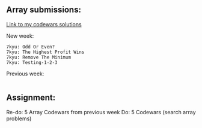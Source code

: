 ## Array submissions:
[Link to my codewars solutions](https://github.com/boobeh123/Codewars)

New week:
```
7kyu: Odd Or Even?
7kyu: The Highest Profit Wins
7kyu: Remove The Minimum
7kyu: Testing-1-2-3
```
Previous week:
```
```

## Assignment:
Re-do: 5 Array Codewars from previous week
Do: 5 Codewars 
(search array problems)
